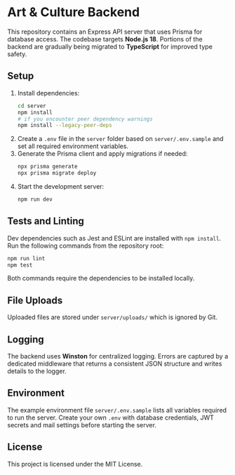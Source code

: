 # Art & Culture Backend

This repository contains an Express API server that uses Prisma for database access. The codebase targets **Node.js 18**.
Portions of the backend are gradually being migrated to **TypeScript** for improved type safety.

## Setup

1. Install dependencies:
   ```bash
   cd server
   npm install
   # if you encounter peer dependency warnings
   npm install --legacy-peer-deps
   ```
2. Create a `.env` file in the `server` folder based on `server/.env.sample` and set all required environment variables.
3. Generate the Prisma client and apply migrations if needed:
   ```bash
   npx prisma generate
   npx prisma migrate deploy
   ```
4. Start the development server:
   ```bash
   npm run dev
   ```

## Tests and Linting

Dev dependencies such as Jest and ESLint are installed with `npm install`. Run the following commands from the repository root:

```bash
npm run lint
npm test
```

Both commands require the dependencies to be installed locally.

## File Uploads

Uploaded files are stored under `server/uploads/` which is ignored by Git.

## Logging

The backend uses **Winston** for centralized logging. Errors are captured by a
dedicated middleware that returns a consistent JSON structure and writes details
to the logger.

## Environment

The example environment file `server/.env.sample` lists all variables required to run the server. Create your own `.env` with database credentials, JWT secrets and mail settings before starting the server.

## License

This project is licensed under the MIT License.
